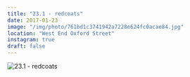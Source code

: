 ```yaml
---
title: "23.1 - redcoats"
date: 2017-01-23
image: "/img/photo/761bd1c3741942a7228e624fc0acae84.jpg"
location: "West End Oxford Street"
instagram: true
draft: false
---
```


![23.1 - redcoats](/img/photo/761bd1c3741942a7228e624fc0acae84.jpg)

